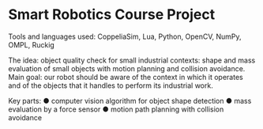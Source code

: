 # Smart Robotics Course Project
 
Tools and languages used: CoppeliaSim, Lua, Python, OpenCV, NumPy, OMPL, Ruckig

The idea: object quality check for small industrial contexts: shape and mass evaluation of small objects with motion planning and collision avoidance.
Main goal: our robot should be aware of the context in which it operates and of the objects that it handles to perform its industrial work.

Key parts:
● computer vision algorithm for object shape detection
● mass evaluation by a force sensor
● motion path planning with collision avoidance
